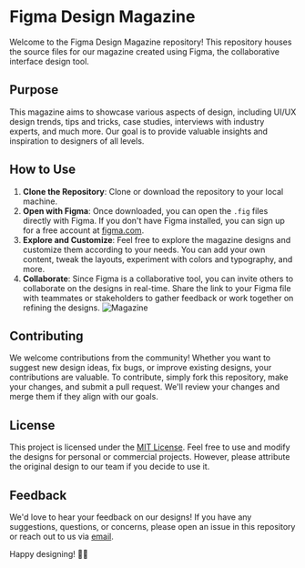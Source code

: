 # Figma Design Magazine

Welcome to the Figma Design Magazine repository! This repository houses the source files for our magazine created using Figma, the collaborative interface design tool. 

## Purpose
This magazine aims to showcase various aspects of design, including UI/UX design trends, tips and tricks, case studies, interviews with industry experts, and much more. Our goal is to provide valuable insights and inspiration to designers of all levels.

## How to Use
1. **Clone the Repository**: Clone or download the repository to your local machine.
2. **Open with Figma**: Once downloaded, you can open the `.fig` files directly with Figma. If you don't have Figma installed, you can sign up for a free account at [figma.com](https://www.figma.com/).
3. **Explore and Customize**: Feel free to explore the magazine designs and customize them according to your needs. You can add your own content, tweak the layouts, experiment with colors and typography, and more.
4. **Collaborate**: Since Figma is a collaborative tool, you can invite others to collaborate on the designs in real-time. Share the link to your Figma file with teammates or stakeholders to gather feedback or work together on refining the designs.
![Magazine](https://github.com/Amirthavarshini-J/Magazine/assets/127614856/d192f3b1-f190-4d6d-8523-5bef27194ee7)

## Contributing
We welcome contributions from the community! Whether you want to suggest new design ideas, fix bugs, or improve existing designs, your contributions are valuable. To contribute, simply fork this repository, make your changes, and submit a pull request. We'll review your changes and merge them if they align with our goals.

## License
This project is licensed under the [MIT License](LICENSE). Feel free to use and modify the designs for personal or commercial projects. However, please attribute the original design to our team if you decide to use it.

## Feedback
We'd love to hear your feedback on our designs! If you have any suggestions, questions, or concerns, please open an issue in this repository or reach out to us via [email](mailto:amirthajeeva21@gmail.com.com).

Happy designing! 🎨✨
